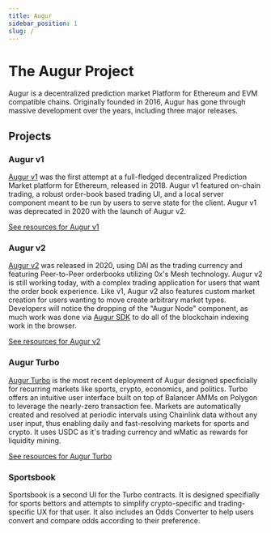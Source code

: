 ```yaml
---
title: Augur
sidebar_position: 1
slug: /
---
```


# The Augur Project

Augur is a decentralized prediction market Platform for Ethereum and EVM compatible chains. Originally founded in 2016, Augur has gone through massive development over the years, including three major releases.

## Projects
### Augur v1
[Augur v1](/v1) was the first attempt at a full-fledged decentralized Prediction Market platform for Ethereum, released in 2018. Augur v1 featured on-chain trading, a robust order-book based trading UI, and a local server component meant to be run by users to serve state for the client. Augur v1 was deprecated in 2020 with the launch of Augur v2.

[See resources for Augur v1](/v1)
### Augur v2
[Augur v2](/v2) was released in 2020, using DAI as the trading currency and featuring Peer-to-Peer orderbooks utilizing 0x's Mesh technology. Augur v2 is still working today, with a complex trading application for users that want the order book experience. Like v1, Augur v2 also features custom market creation for users wanting to move create arbitrary market types. Developers will notice the dropping of the "Augur Node" component, as much work was done via [Augur SDK](https://github.com/AugurProject/augur/packages/augur-sdk) to do all of the blockchain indexing work in the browser.

[See resources for Augur v2](/v2)

### Augur Turbo
[Augur Turbo](/Turbo) is the most recent deployment of Augur designed specficially for recurring markets like sports, crypto, economics, and politics. Turbo offers an intuitive user interface built on top of Balancer AMMs on Polygon to leverage the nearly-zero transaction fee. Markets are automatically created and resolved at periodic intervals using Chainlink data without any user input, thus enabling daily and fast-resolving markets for sports and crypto. It uses USDC as it's trading currency and wMatic as rewards for liquidity mining.

[See resources for Augur Turbo](/turbo)

### Sportsbook
Sportsbook is a second UI for the Turbo contracts. It is designed specifially for sports bettors and attempts to simplify crypto-specific and trading-specific UX for that user. It also includes an Odds Converter to help users convert and compare odds according to their preference.